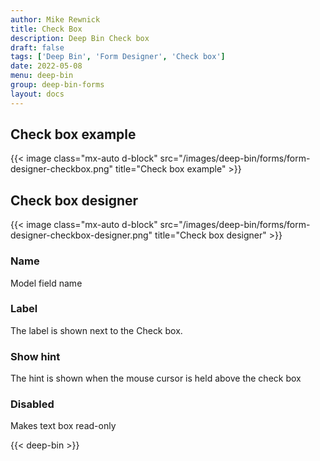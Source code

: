 ```yaml
---
author: Mike Rewnick
title: Check Box
description: Deep Bin Check box
draft: false
tags: ['Deep Bin', 'Form Designer', 'Check box']
date: 2022-05-08
menu: deep-bin
group: deep-bin-forms
layout: docs
---
```


## Check box example

{{< image class="mx-auto d-block"  src="/images/deep-bin/forms/form-designer-checkbox.png" title="Check box example" >}}

## Check box designer

{{< image class="mx-auto d-block"  src="/images/deep-bin/forms/form-designer-checkbox-designer.png" title="Check box designer" >}}

### Name

Model field name

### Label

The label is shown next to the Check box.

### Show hint

The hint is shown when the mouse cursor is held above the check box

### Disabled

Makes text box read-only

{{< deep-bin >}}
